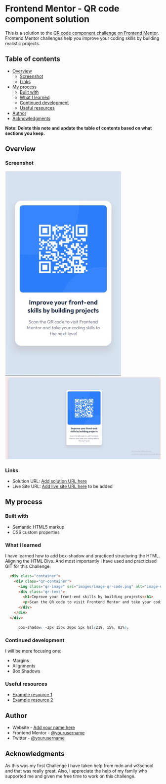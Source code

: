 # Frontend Mentor - QR code component solution

This is a solution to the [QR code component challenge on Frontend Mentor](https://www.frontendmentor.io/challenges/qr-code-component-iux_sIO_H). Frontend Mentor challenges help you improve your coding skills by building realistic projects. 

## Table of contents

- [Overview](#overview)
  - [Screenshot](#screenshot)
  - [Links](#links)
- [My process](#my-process)
  - [Built with](#built-with)
  - [What I learned](#what-i-learned)
  - [Continued development](#continued-development)
  - [Useful resources](#useful-resources)
- [Author](#author)
- [Acknowledgments](#acknowledgments)

**Note: Delete this note and update the table of contents based on what sections you keep.**

## Overview

### Screenshot

![MobileShot](./images/Mobile%20Preview.jpg)
![DesktopShot](./images/Desktop%20Image.jpg)

### Links

- Solution URL: [Add solution URL here](https://github.com/superuser2345/qr-code-challenge.git)
- Live Site URL: [Add live site URL here](https://your-live-site-url.com)  to be added

## My process

### Built with

- Semantic HTML5 markup
- CSS custom properties


### What I learned

I have learned how to add box-shadow and practiced structuring the HTML. Aligning the HTML Divs.  And most importantly I have used and practicised GIT for this Challenge.

```html
  <div class="container">
    <div class="qr-container">
      <img class="qr-image" src="images/image-qr-code.png" alt="image-qr-code">
      <div class="qr-text">
        <h1>Improve your front-end skills by building projects</h1>
        <p>Scan the QR code to visit Frontend Mentor and take your coding skills to the next level</p>
      </div>
    </div>
  </div>
```
```css
      box-shadow: -2px 15px 20px 5px hsl(219, 15%, 82%);
```

### Continued development

I will be more focusing one:
- Margins
- Alignments
- Box Shadows

### Useful resources

- [Example resource 1](https://www.w3schools.com) 
- [Example resource 2](https://developer.mozilla.org/.com) 

## Author

- Website - [Add your name here](https://www.digiruth.com)
- Frontend Mentor - [@yourusername](https://www.frontendmentor.io/profile/superuser2345)
- Twitter - [@yourusername](https://www.twitter.com/swayamdutt)

## Acknowledgments

As this was my first Challenge I have taken help from mdn and w3school and that was really great.  Also, I appreciate the help of my family who supported me and given me free time to work on this challenge. 
